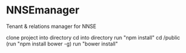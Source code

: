 # NNSEmanager
Tenant &amp; relations manager for NNSE

clone project into directory
cd into directory
run "npm install"
cd /public
(run "npm install bower -g)
run "bower install"
